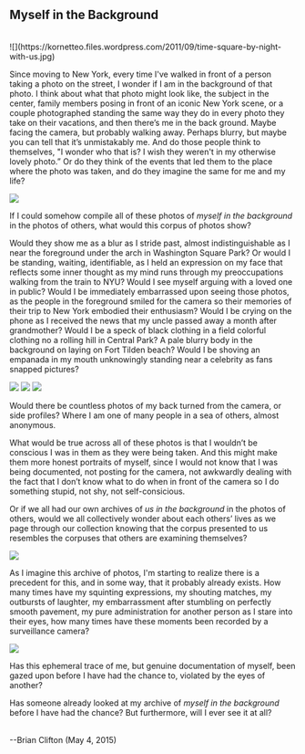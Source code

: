 Myself in the Background
---
<br>
![](https://kornetteo.files.wordpress.com/2011/09/time-square-by-night-with-us.jpg)

Since moving to New York, every time I've walked in front of a person taking a photo on the street, I wonder if I am in the background of that photo. I think about what that photo might look like, the subject in the center, family members posing in front of an iconic New York scene, or a couple photographed standing the same way they do in every photo they take on their vacations, and then there’s me in the back ground. Maybe facing the camera, but probably walking away. Perhaps blurry, but maybe you can tell that it’s unmistakably me. And do those people think to themselves, "I wonder who that is? I wish they weren't in my otherwise lovely photo.” Or do they think of the events that led them to the place where the photo was taken, and do they imagine the same for me and my life?

![](https://3.bp.blogspot.com/-1bL6NfcVGvw/UVpzevVSIDI/AAAAAAAA-l0/5nj2HWAeTzk/s1600/toby-washington-square-park-cupofjo-piano.JPG)
 
If I could somehow compile all of these photos of *myself in the background* in the photos of others, what would this corpus of photos show? 

Would they show me as a blur as I stride past, almost indistinguishable as I near the foreground under the arch in Washington Square Park? Or would I be standing, waiting, identifiable, as I held an expression on my face that reflects some inner thought as my mind runs through my preoccupations walking from the train to NYU? Would I see myself arguing with a loved one in public? Would I be immediately embarrassed upon seeing those photos, as the people in the foreground smiled for the camera so their memories of their trip to New York embodied their enthusiasm? Would I be crying on the phone as I received the news that my uncle passed away a month after grandmother? Would I be a speck of black clothing in a field colorful clothing no a rolling hill in Central Park? A pale blurry body in the background on laying on Fort Tilden beach? Would I be shoving an empanada in my mouth unknowingly standing near a celebrity as fans snapped pictures?

![](http://api.ning.com/files/saEvSFZMI0lMIDvbeJmPch5JX9c3k5tRWtX85mOdJ9-8JPcTgi67ZQAXF93NLmy8l4zcuxPSlokuaJe3RZN4n3q689casNMP/NewYork095.jpg?width=650)
![](http://allshecooks.com/wp-content/uploads/2013/09/Mom-and-Ciera-Washington-Arch-8-10-2013-11-49-51-AM.jpg)
![](http://b.vimeocdn.com/ts/204/901/204901517_640.jpg)


Would there be countless photos of my back turned from the camera, or side profiles? Where I am one of many people in a sea of others, almost anonymous.

What would be true across all of these photos is that I wouldn’t be conscious I was in them as they were being taken. And this might make them more honest portraits of myself, since I would not know that I was being documented, not posting for the camera, not awkwardly dealing with the fact that I don’t know what to do when in front of the camera so I do something stupid, not shy, not self-consicious.

Or if we all had our own archives of *us in the background* in the photos of others, would we all collectively wonder about each others’ lives as we page through our collection knowing that the corpus presented to us resembles the corpuses that others are examining themselves?

![](http://cdn03.cdn.justjared.com/wp-content/uploads/2012/09/bynes-hides/amanda-bynes-hides-her-face-in-new-york-city-14.jpg)

As I imagine this archive of photos, I'm starting to realize there is a precedent for this, and in some way, that it probably already exists. How many times have my squinting expressions, my shouting matches, my outbursts of laughter, my embarrassment after stumbling on perfectly smooth pavement, my pure administration for another person as I stare into their eyes, how many times have these moments been recorded by a surveillance camera?

![](http://pamelageller.com/wp-content/uploads/2014/09/times_sq_11.jpg)

Has this ephemeral trace of me, but genuine documentation of myself, been gazed upon before I have had the chance to, violated by the eyes of another?

Has someone already looked at my archive of *myself in the background* before I have had the chance?
But furthermore, will I ever see it at all?

<br>
--Brian Clifton (May 4, 2015)